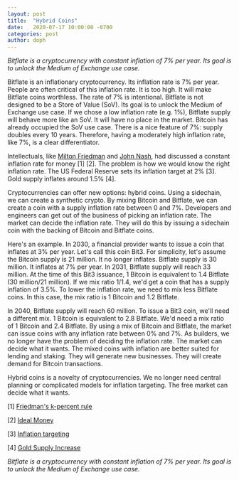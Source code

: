 ```yaml
---
layout: post
title:  "Hybrid Coins"
date:   2020-07-17 10:00:00 -0700
categories: post
author: doph
---
```


*Bitflate is a cryptocurrency with constant inflation of 7% per year. Its goal is to unlock the Medium of Exchange use case.*

Bitflate is an inflationary cryptocurrency. Its inflation rate is 7% per year. People are often critical of this inflation rate. It is too high. It will make Bitflate coins worthless. The rate of 7% is intentional. Bitflate is not designed to be a Store of Value (SoV). Its goal is to unlock the Medium of Exchange use case. If we chose a low inflation rate (e.g. 1%), Bitflate supply will behave more like an SoV. It will have no place in the market. Bitcoin has already occupied the SoV use case. There is a nice feature of 7%: supply doubles every 10 years. Therefore, having a moderately high inflation rate, like 7%, is a clear differentiator.

Intellectuals, like [Milton Friedman](https://en.wikipedia.org/wiki/Friedman%27s_k-percent_rule) and [John Nash](https://www.jstor.org/stable/1061553?seq=1), had discussed a constant inflation rate for money [1] [2]. The problem is how we would know the right inflation rate. The US Federal Reserve sets its inflation target at 2% [3]. Gold supply inflates around 1.5% [4].

Cryptocurrencies can offer new options: hybrid coins. Using a sidechain, we can create a synthetic crypto. By mixing Bitcoin and Bitflate, we can create a coin with a supply inflation rate between 0 and 7%. Developers and engineers can get out of the business of picking an inflation rate. The market can decide the inflation rate. They will do this by issuing a sidechain coin with the backing of Bitcoin and Bitflate coins.

Here's an example. In 2030, a financial provider wants to issue a coin that inflates at 3% per year. Let's call this coin Bit3. For simplicity, let's assume the Bitcoin supply is 21 million. It no longer inflates. Bitflate supply is 30 million. It inflates at 7% per year. In 2031, Bitflate supply will reach 33 million. At the time of this Bit3 issuance, 1 Bitcoin is equivalent to 1.4 Bitflate (30 million/21 million). If we mix ratio 1/1.4, we'd get a coin that has a supply inflation of 3.5%. To lower the inflation rate, we need to mix less Bitflate coins. In this case, the mix ratio is 1 Bitcoin and 1.2 Bitflate.

In 2040, Bitflate supply will reach 60 million. To issue a Bit3 coin, we'll need a different mix. 1 Bitcoin is equivalent to 2.8 Bitflate. We'd need a mix ratio of 1 Bitcoin and 2.4 Bitflate. By using a mix of Bitcoin and Bitflate, the market can issue coins with any inflation rate between 0% and 7%. As builders, we no longer have the problem of deciding the inflation rate. The market can decide what it wants. The mixed coins with inflation are better suited for lending and staking. They will generate new businesses. They will create demand for Bitcoin transactions.

Hybrid coins is a novelty of cryptocurrencies. We no longer need central planning or complicated models for inflation targeting. The free market can decide what it wants.

[1] [Friedman's k-percent rule](https://en.wikipedia.org/wiki/Friedman%27s_k-percent_rule)

[2] [Ideal Money](https://www.jstor.org/stable/1061553?seq=1)

[3] [Inflation targeting](https://en.wikipedia.org/wiki/Inflation_targeting)

[4] [Gold Supply Increase](https://www.businessinsider.com/gold-supply-rising-faster-than-money-supply-2011-1)

*Bitflate is a cryptocurrency with constant inflation of 7% per year. Its goal is to unlock the Medium of Exchange use case.*